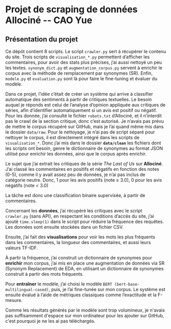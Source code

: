 # Projet de scraping de données Allociné -- CAO Yue
## Présentation du projet  
Ce dépôt contient 8 scripts. Le script `crawler.py` sert à récupérer le contenu du site. Trois scripts de `visualisation_*.py` permettent d’afficher les commentaires, pour avoir des stats plus précises, j’ai aussi nettoyé un peu les textes. `synonym_dict.py` et `augmentation_corpus.py` servent à enrichir le corpus avec la méthode de remplacement par synonymes (SR). Enfin, `modele.py` et `evaluation.py` sont là pour faire le fine-tuning et évaluer du modèle.

Dans ce projet, l’idée c’était de créer un système qui arrive à classifier automatique des sentiments à partir de critiques textuelles. Le besoin auquel je réponds est celui de l’analyse d’opinion appliquée aux critiques de séries, afin d’identifier automatiquement si un avis est positif ou négatif. Pour les donnée, j’ai consulté le fichier `robots.txt` d’Allociné, et il n’interdit pas le crawl de la section critique, donc c’est autorisé. Je n’avais pas prévu de mettre le corpus récupéré sur GitHub, mais je l’ai quand même mis dans le dossier `data/raw`. Pour le nettoyage, je n’ai pas de script séparé pour nettoyer le corpus, il est directement intégré dans les scripts de `visualisation_*`. Donc j’ai mis dans le dossier **`data/clean`** les fichiers dont les scripts ont besoin, genre le dictionnaire de synonymes au format JSON utilisé pour enrichir les données, ainsi que le corpus après enrichir.

Le sujet que j’ai extrait les critiques de la série _The Last of Us_ sur **Allociné**. J’ai classé les commentaires en positifs et négatifs en fonction des notes (0-5), comme il y avait assez peu de données, je n’ai pas inclus de catégorie neutre. Donc, 1 pour les avis positifs (note ≥ 3.0), 0 pour les avis négatifs (note < 3.0)

La tâche est donc une classification binaire supervisée, à partir de commentaires.

Concernant les **données**, j’ai récupéré les critiques avec le script `crawler.py` (sans API), en respectant les conditions d’accès du site, j’ai ajouté `time.sleep(1)` dans le script pour réduire la fréquence des requêtes. Les données sont ensuite stockées dans un fichier CSV.

Ensuite, j’ai fait des **visualisations** pour voir les mots les plus fréquents dans les commentaires, la longueur des commentaires, et aussi leurs valeurs TF-IDF.

À partir la fréquence, j’ai construit un dictionnaire de synonymes pour **enrichir** mon corpus, j’ai mis en place une augmentation de données via SR (Synonym Replacement) de EDA, en utilisant un dictionnaire de synonymes construit à partir des mots fréquents.

Pour **entraîner** le modèle, j’ai choisi le modèle `BERT (bert-base-multilingual-cased)`, puis, je l’ai fine-tunée sur mon corpus. Le système est ensuite évalué à l’aide de métriques classiques comme l’exactitude et la F-mesure.

Comme les résultats générés par le modèle sont trop volumineux, je n'avais pas suffisamment d'espace sur mon ordinateur pour les ajouter sur GitHub, c'est pourquoi je ne les ai pas téléchargés.

